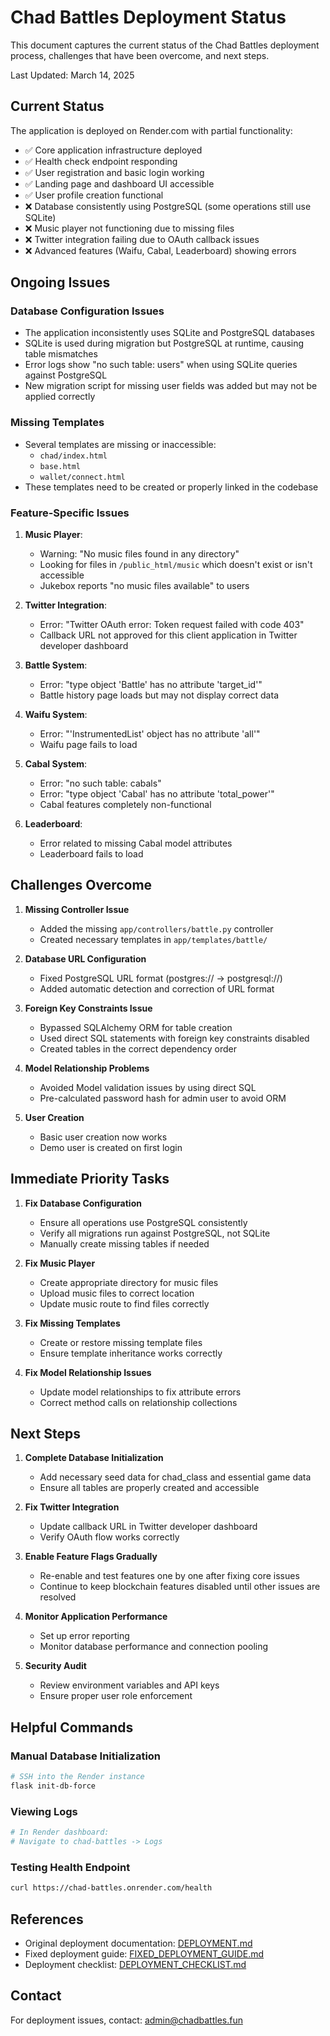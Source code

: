 # Chad Battles Deployment Status

This document captures the current status of the Chad Battles deployment process, challenges that have been overcome, and next steps.

Last Updated: March 14, 2025

## Current Status

The application is deployed on Render.com with partial functionality:

- ✅ Core application infrastructure deployed
- ✅ Health check endpoint responding
- ✅ User registration and basic login working
- ✅ Landing page and dashboard UI accessible
- ✅ User profile creation functional
- ❌ Database consistently using PostgreSQL (some operations still use SQLite)
- ❌ Music player not functioning due to missing files
- ❌ Twitter integration failing due to OAuth callback issues
- ❌ Advanced features (Waifu, Cabal, Leaderboard) showing errors

## Ongoing Issues

### Database Configuration Issues
- The application inconsistently uses SQLite and PostgreSQL databases
- SQLite is used during migration but PostgreSQL at runtime, causing table mismatches
- Error logs show "no such table: users" when using SQLite queries against PostgreSQL
- New migration script for missing user fields was added but may not be applied correctly

### Missing Templates
- Several templates are missing or inaccessible:
  - `chad/index.html`
  - `base.html`
  - `wallet/connect.html`
- These templates need to be created or properly linked in the codebase

### Feature-Specific Issues
1. **Music Player**:
   - Warning: "No music files found in any directory"
   - Looking for files in `/public_html/music` which doesn't exist or isn't accessible
   - Jukebox reports "no music files available" to users

2. **Twitter Integration**:
   - Error: "Twitter OAuth error: Token request failed with code 403"
   - Callback URL not approved for this client application in Twitter developer dashboard

3. **Battle System**:
   - Error: "type object 'Battle' has no attribute 'target_id'"
   - Battle history page loads but may not display correct data

4. **Waifu System**:
   - Error: "'InstrumentedList' object has no attribute 'all'"
   - Waifu page fails to load

5. **Cabal System**:
   - Error: "no such table: cabals"
   - Error: "type object 'Cabal' has no attribute 'total_power'"
   - Cabal features completely non-functional

6. **Leaderboard**:
   - Error related to missing Cabal model attributes
   - Leaderboard fails to load

## Challenges Overcome

1. **Missing Controller Issue**
   - Added the missing `app/controllers/battle.py` controller
   - Created necessary templates in `app/templates/battle/`

2. **Database URL Configuration**
   - Fixed PostgreSQL URL format (postgres:// -> postgresql://)
   - Added automatic detection and correction of URL format

3. **Foreign Key Constraints Issue**
   - Bypassed SQLAlchemy ORM for table creation
   - Used direct SQL statements with foreign key constraints disabled
   - Created tables in the correct dependency order

4. **Model Relationship Problems**
   - Avoided Model validation issues by using direct SQL
   - Pre-calculated password hash for admin user to avoid ORM

5. **User Creation**
   - Basic user creation now works
   - Demo user is created on first login

## Immediate Priority Tasks

1. **Fix Database Configuration**
   - Ensure all operations use PostgreSQL consistently
   - Verify all migrations run against PostgreSQL, not SQLite
   - Manually create missing tables if needed

2. **Fix Music Player**
   - Create appropriate directory for music files
   - Upload music files to correct location
   - Update music route to find files correctly

3. **Fix Missing Templates**
   - Create or restore missing template files
   - Ensure template inheritance works correctly

4. **Fix Model Relationship Issues**
   - Update model relationships to fix attribute errors
   - Correct method calls on relationship collections

## Next Steps

1. **Complete Database Initialization**
   - Add necessary seed data for chad_class and essential game data
   - Ensure all tables are properly created and accessible

2. **Fix Twitter Integration**
   - Update callback URL in Twitter developer dashboard
   - Verify OAuth flow works correctly

3. **Enable Feature Flags Gradually**
   - Re-enable and test features one by one after fixing core issues
   - Continue to keep blockchain features disabled until other issues are resolved

4. **Monitor Application Performance**
   - Set up error reporting
   - Monitor database performance and connection pooling

5. **Security Audit**
   - Review environment variables and API keys
   - Ensure proper user role enforcement

## Helpful Commands

### Manual Database Initialization
```bash
# SSH into the Render instance
flask init-db-force
```

### Viewing Logs
```bash
# In Render dashboard:
# Navigate to chad-battles -> Logs
```

### Testing Health Endpoint
```bash
curl https://chad-battles.onrender.com/health
```

## References

- Original deployment documentation: [DEPLOYMENT.md](DEPLOYMENT.md)
- Fixed deployment guide: [FIXED_DEPLOYMENT_GUIDE.md](FIXED_DEPLOYMENT_GUIDE.md)
- Deployment checklist: [DEPLOYMENT_CHECKLIST.md](DEPLOYMENT_CHECKLIST.md)

## Contact

For deployment issues, contact: admin@chadbattles.fun 